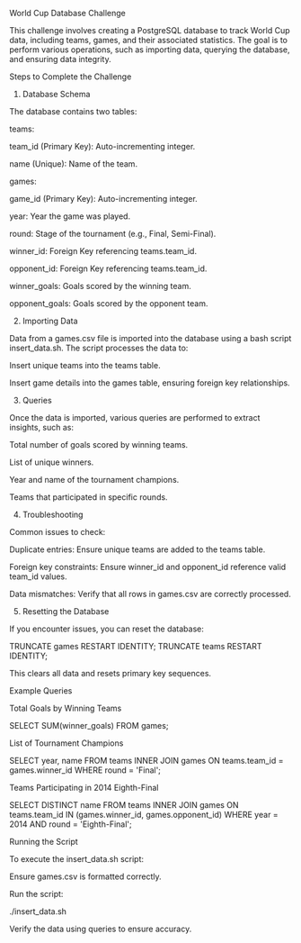 World Cup Database Challenge

This challenge involves creating a PostgreSQL database to track World Cup data, including teams, games, and their associated statistics. The goal is to perform various operations, such as importing data, querying the database, and ensuring data integrity.

Steps to Complete the Challenge

1. Database Schema

The database contains two tables:

teams:

team_id (Primary Key): Auto-incrementing integer.

name (Unique): Name of the team.

games:

game_id (Primary Key): Auto-incrementing integer.

year: Year the game was played.

round: Stage of the tournament (e.g., Final, Semi-Final).

winner_id: Foreign Key referencing teams.team_id.

opponent_id: Foreign Key referencing teams.team_id.

winner_goals: Goals scored by the winning team.

opponent_goals: Goals scored by the opponent team.

2. Importing Data

Data from a games.csv file is imported into the database using a bash script insert_data.sh. The script processes the data to:

Insert unique teams into the teams table.

Insert game details into the games table, ensuring foreign key relationships.

3. Queries

Once the data is imported, various queries are performed to extract insights, such as:

Total number of goals scored by winning teams.

List of unique winners.

Year and name of the tournament champions.

Teams that participated in specific rounds.

4. Troubleshooting

Common issues to check:

Duplicate entries: Ensure unique teams are added to the teams table.

Foreign key constraints: Ensure winner_id and opponent_id reference valid team_id values.

Data mismatches: Verify that all rows in games.csv are correctly processed.

5. Resetting the Database

If you encounter issues, you can reset the database:

TRUNCATE games RESTART IDENTITY;
TRUNCATE teams RESTART IDENTITY;

This clears all data and resets primary key sequences.

Example Queries

Total Goals by Winning Teams

SELECT SUM(winner_goals) FROM games;

List of Tournament Champions

SELECT year, name FROM teams
INNER JOIN games ON teams.team_id = games.winner_id
WHERE round = 'Final';

Teams Participating in 2014 Eighth-Final

SELECT DISTINCT name FROM teams
INNER JOIN games ON teams.team_id IN (games.winner_id, games.opponent_id)
WHERE year = 2014 AND round = 'Eighth-Final';

Running the Script

To execute the insert_data.sh script:

Ensure games.csv is formatted correctly.

Run the script:

./insert_data.sh

Verify the data using queries to ensure accuracy.
